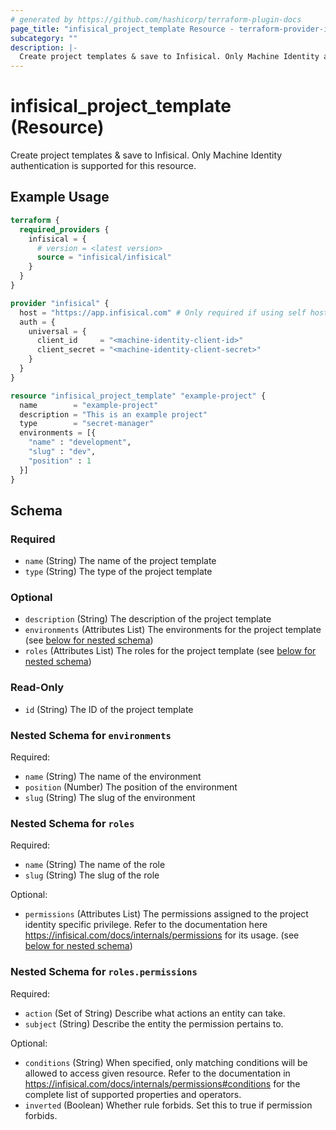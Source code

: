 ```yaml
---
# generated by https://github.com/hashicorp/terraform-plugin-docs
page_title: "infisical_project_template Resource - terraform-provider-infisical"
subcategory: ""
description: |-
  Create project templates & save to Infisical. Only Machine Identity authentication is supported for this resource.
---
```


# infisical_project_template (Resource)

Create project templates & save to Infisical. Only Machine Identity authentication is supported for this resource.

## Example Usage

```terraform
terraform {
  required_providers {
    infisical = {
      # version = <latest version>
      source = "infisical/infisical"
    }
  }
}

provider "infisical" {
  host = "https://app.infisical.com" # Only required if using self hosted instance of Infisical, default is https://app.infisical.com
  auth = {
    universal = {
      client_id     = "<machine-identity-client-id>"
      client_secret = "<machine-identity-client-secret>"
    }
  }
}

resource "infisical_project_template" "example-project" {
  name        = "example-project"
  description = "This is an example project"
  type        = "secret-manager"
  environments = [{
    "name" : "development",
    "slug" : "dev",
    "position" : 1
  }]
}
```

<!-- schema generated by tfplugindocs -->
## Schema

### Required

- `name` (String) The name of the project template
- `type` (String) The type of the project template

### Optional

- `description` (String) The description of the project template
- `environments` (Attributes List) The environments for the project template (see [below for nested schema](#nestedatt--environments))
- `roles` (Attributes List) The roles for the project template (see [below for nested schema](#nestedatt--roles))

### Read-Only

- `id` (String) The ID of the project template

<a id="nestedatt--environments"></a>
### Nested Schema for `environments`

Required:

- `name` (String) The name of the environment
- `position` (Number) The position of the environment
- `slug` (String) The slug of the environment


<a id="nestedatt--roles"></a>
### Nested Schema for `roles`

Required:

- `name` (String) The name of the role
- `slug` (String) The slug of the role

Optional:

- `permissions` (Attributes List) The permissions assigned to the project identity specific privilege. Refer to the documentation here https://infisical.com/docs/internals/permissions for its usage. (see [below for nested schema](#nestedatt--roles--permissions))

<a id="nestedatt--roles--permissions"></a>
### Nested Schema for `roles.permissions`

Required:

- `action` (Set of String) Describe what actions an entity can take.
- `subject` (String) Describe the entity the permission pertains to.

Optional:

- `conditions` (String) When specified, only matching conditions will be allowed to access given resource. Refer to the documentation in https://infisical.com/docs/internals/permissions#conditions for the complete list of supported properties and operators.
- `inverted` (Boolean) Whether rule forbids. Set this to true if permission forbids.
